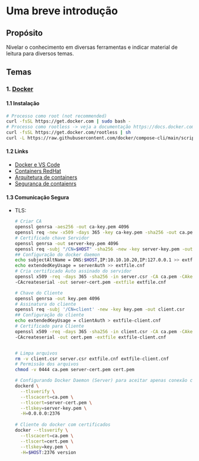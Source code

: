 # Uma breve introdução

## Propósito
Nivelar o conhecimento em diversas ferramentas e indicar material de leitura para diversos temas.

## Temas
### 1. [Docker](https://slides.com/felipefrocha/intro-docker)
#### 1.1 Instalação
```bash
# Processo como root (not recommended)
curl -fsSL https://get.docker.com | sudo bash -
# Processo como rootless -> veja a documentação https://docs.docker.com/engine/security/rootless/
curl -fsSL https://get.docker.com/rootless | sh
curl -L https://raw.githubusercontent.com/docker/compose-cli/main/scripts/install/install_linux.sh | sh
```
#### 1.2 Links
- [Docker e VS Code](https://code.visualstudio.com/docs/remote/containers-tutorial)
- [Containers RedHat](https://redhatgov.io/workshops/containers_101/)
- [Arquitetura de containers](https://www.redhat.com/en/blog/architecting-containers-part-1-why-understanding-user-space-vs-kernel-space-matters)
- [Segurança de contaienrs](https://www.openshift.com/blog/hardening-docker-containers-images-and-host-security-toolkit)


#### 1.3 Comunicação Segura
- TLS:
  ```bash
  # Criar CA
  openssl genrsa -aes256 -out ca-key.pem 4096
  openssl req -new -x509 -days 365 -key ca-key.pem -sha256 -out ca.pem
  # Certificado chave Servidor 
  openssl genrsa -out server-key.pem 4096
  openssl req -subj "/CN=$HOST" -sha256 -new -key server-key.pem -out server.csr
  ## Configuração do docker daemon
  echo subjectAltName = DNS:$HOST,IP:10.10.10.20,IP:127.0.0.1 >> extfile.cnf
  echo extendedKeyUsage = serverAuth >> extfile.cnf
  # Cria certificado Auto assinado do servidor
  openssl x509 -req -days 365 -sha256 -in server.csr -CA ca.pem -CAkey ca-key.pem \
  -CAcreateserial -out server-cert.pem -extfile extfile.cnf
  
  # Chave do Cliente
  openssl genrsa -out key.pem 4096
  # Assinatura do cliente
  openssl req -subj '/CN=client' -new -key key.pem -out client.csr
  ## Configuração do cliente
  echo extendedKeyUsage = clientAuth > extfile-client.cnf
  # Certificado para Cliente
  openssl x509 -req -days 365 -sha256 -in client.csr -CA ca.pem -CAkey ca-key.pem \
  -CAcreateserial -out cert.pem -extfile extfile-client.cnf
  
  
  # Limpa arquivos 
  rm -v client.csr server.csr extfile.cnf extfile-client.cnf
  # Permissão dos arquivos
  chmod -v 0444 ca.pem server-cert.pem cert.pem
  
  # Configurando Docker Daemon (Server) para aceitar apenas conexão com certificado
  dockerd \
    --tlsverify \
    --tlscacert=ca.pem \
    --tlscert=server-cert.pem \
    --tlskey=server-key.pem \
    -H=0.0.0.0:2376
    
  # Cliente do docker com certificados
  docker --tlsverify \
    --tlscacert=ca.pem \
    --tlscert=cert.pem \
    --tlskey=key.pem \
    -H=$HOST:2376 version
  ```

